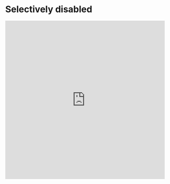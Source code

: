 # Selectively disabled

<iframe width="100%" height="500" frameborder="0" src="https://embed.plnkr.co/Ni48SW?show=src/example.ts,preview"></iframe>

